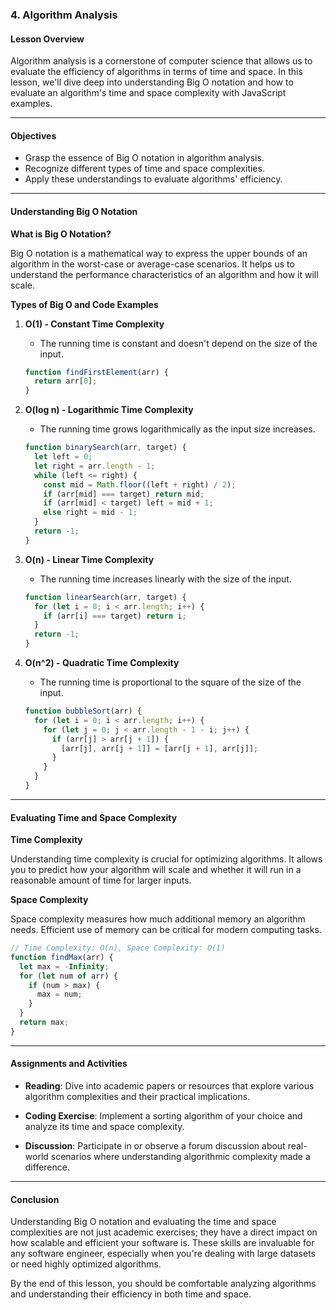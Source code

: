 ### 4. **Algorithm Analysis**

#### Lesson Overview

Algorithm analysis is a cornerstone of computer science that allows us to evaluate the efficiency of algorithms in terms of time and space. In this lesson, we'll dive deep into understanding Big O notation and how to evaluate an algorithm's time and space complexity with JavaScript examples.

---

#### Objectives

- Grasp the essence of Big O notation in algorithm analysis.
- Recognize different types of time and space complexities.
- Apply these understandings to evaluate algorithms' efficiency.

---

#### Understanding Big O Notation

**What is Big O Notation?**

Big O notation is a mathematical way to express the upper bounds of an algorithm in the worst-case or average-case scenarios. It helps us to understand the performance characteristics of an algorithm and how it will scale.

**Types of Big O and Code Examples**

1. **O(1) - Constant Time Complexity**

    - The running time is constant and doesn't depend on the size of the input.

    ```javascript
    function findFirstElement(arr) {
      return arr[0];
    }
    ```

2. **O(log n) - Logarithmic Time Complexity**

    - The running time grows logarithmically as the input size increases.

    ```javascript
    function binarySearch(arr, target) {
      let left = 0;
      let right = arr.length - 1;
      while (left <= right) {
        const mid = Math.floor((left + right) / 2);
        if (arr[mid] === target) return mid;
        if (arr[mid] < target) left = mid + 1;
        else right = mid - 1;
      }
      return -1;
    }
    ```

3. **O(n) - Linear Time Complexity**

    - The running time increases linearly with the size of the input.

    ```javascript
    function linearSearch(arr, target) {
      for (let i = 0; i < arr.length; i++) {
        if (arr[i] === target) return i;
      }
      return -1;
    }
    ```

4. **O(n^2) - Quadratic Time Complexity**

    - The running time is proportional to the square of the size of the input.

    ```javascript
    function bubbleSort(arr) {
      for (let i = 0; i < arr.length; i++) {
        for (let j = 0; j < arr.length - 1 - i; j++) {
          if (arr[j] > arr[j + 1]) {
            [arr[j], arr[j + 1]] = [arr[j + 1], arr[j]];
          }
        }
      }
    }
    ```

---

#### Evaluating Time and Space Complexity

**Time Complexity**

Understanding time complexity is crucial for optimizing algorithms. It allows you to predict how your algorithm will scale and whether it will run in a reasonable amount of time for larger inputs.

**Space Complexity**

Space complexity measures how much additional memory an algorithm needs. Efficient use of memory can be critical for modern computing tasks.

```javascript
// Time Complexity: O(n), Space Complexity: O(1)
function findMax(arr) {
  let max = -Infinity;
  for (let num of arr) {
    if (num > max) {
      max = num;
    }
  }
  return max;
}
```

---

#### Assignments and Activities

- **Reading**: Dive into academic papers or resources that explore various algorithm complexities and their practical implications.
  
- **Coding Exercise**: Implement a sorting algorithm of your choice and analyze its time and space complexity.

- **Discussion**: Participate in or observe a forum discussion about real-world scenarios where understanding algorithmic complexity made a difference.

---

#### Conclusion

Understanding Big O notation and evaluating the time and space complexities are not just academic exercises; they have a direct impact on how scalable and efficient your software is. These skills are invaluable for any software engineer, especially when you're dealing with large datasets or need highly optimized algorithms.

By the end of this lesson, you should be comfortable analyzing algorithms and understanding their efficiency in both time and space.